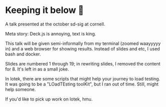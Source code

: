 # Keeping it below 💯

A talk presented at the october sd-sig at cornell.

Meta story: Deck.js is annoying, text is king.

This talk will be given semi-informally from my terminal (zoomed waayyyyy in) and a web browser for showing results.  Instead of slides and etc, I used bash and docker.

Slides are numbered 1 through 19; in rewriting slides, I removed the content for 8.  It's left in as a small joke.

In lotek, there are some scripts that might help your journey to load testing.  It was going to be a "LOadTEsting toolKit", but I ran out of time.  Still, might help someone.

If you'd like to pick up work on lotek, hmu.

